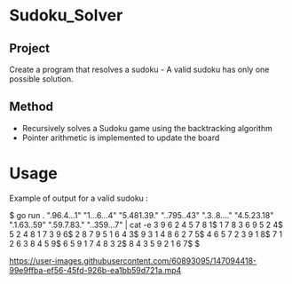 # Sudoku_Solver

## Project
Create a program that resolves a sudoku - A valid sudoku has only one possible solution.

## Method
- Recursively solves a Sudoku game using the backtracking algorithm
- Pointer arithmetic is implemented to update the board    

# Usage

Example of output for a valid sudoku :

$ go run . ".96.4...1" "1...6...4" "5.481.39." "..795..43" ".3..8...." "4.5.23.18" ".1.63..59" ".59.7.83." "..359...7" | cat -e
3 9 6 2 4 5 7 8 1$
1 7 8 3 6 9 5 2 4$
5 2 4 8 1 7 3 9 6$
2 8 7 9 5 1 6 4 3$
9 3 1 4 8 6 2 7 5$
4 6 5 7 2 3 9 1 8$
7 1 2 6 3 8 4 5 9$
6 5 9 1 7 4 8 3 2$
8 4 3 5 9 2 1 6 7$
$


https://user-images.githubusercontent.com/60893095/147094418-99e9ffba-ef56-45fd-926b-ea1bb59d721a.mp4

